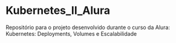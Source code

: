 # Kubernetes_II_Alura
Repositório para o projeto desenvolvido durante o curso da Alura:  Kubernetes: Deployments, Volumes e Escalabilidade
